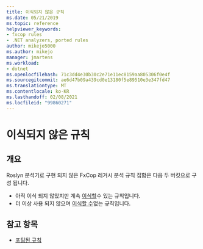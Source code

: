 ```yaml
---
title: 이식되지 않은 규칙
ms.date: 05/21/2019
ms.topic: reference
helpviewer_keywords:
- fxcop rules
- .NET analyzers, ported rules
author: mikejo5000
ms.author: mikejo
manager: jmartens
ms.workload:
- dotnet
ms.openlocfilehash: 71c3dd4e30b30c2e71e11ec8159aa805306f0e4f
ms.sourcegitcommit: ae6d47b09a439cd0e13180f5e89510e3e347fd47
ms.translationtype: MT
ms.contentlocale: ko-KR
ms.lasthandoff: 02/08/2021
ms.locfileid: "99860271"
---
```

# <a name="unported-rules"></a>이식되지 않은 규칙

## <a name="overview"></a>개요

Roslyn 분석기로 구현 되지 않은 FxCop 레거시 분석 규칙 집합은 다음 두 버킷으로 구성 됩니다.
- 아직 이식 되지 않았지만 계속 [이식할](fxcop-unported-rules-may-get-ported.md)수 있는 규칙입니다.
- 더 이상 사용 되지 않으며 [이식할 수](fxcop-unported-deprecated-rules.md)없는 규칙입니다.

## <a name="see-also"></a>참고 항목

- [포팅된 규칙](fxcop-rule-port-status.md)
